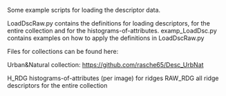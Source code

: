 Some example scripts for loading the descriptor data. 

LoadDscRaw.py     contains the definitions for loading descriptors, for the entire collection and for the histograms-of-attributes.
examp_LoadDsc.py  contains examples on how to apply the definitions in LoadDscRaw.py 


Files for collections can be found here:

Urban&Natural collection: https://github.com/rasche65/Desc_UrbNat

  H_RDG     histograms-of-attributes (per image) for ridges
  RAW_RDG   all ridge descriptors for the entire collection
  

